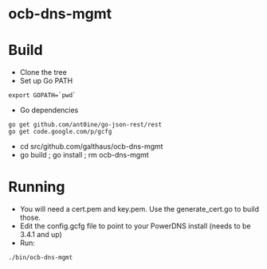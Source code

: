 # ocb-dns-mgmt


# Build

* Clone the tree
* Set up Go PATH
```
export GOPATH=`pwd`
```
* Go dependencies
```
go get github.com/ant0ine/go-json-rest/rest
go get code.google.com/p/gcfg
```
* cd src/github.com/galthaus/ocb-dns-mgmt
* go build ; go install ; rm ocb-dns-mgmt

# Running

* You will need a cert.pem and key.pem.  Use the generate_cert.go to build those.
* Edit the config.gcfg file to point to your PowerDNS install (needs to be 3.4.1 and up)
* Run:
```
./bin/ocb-dns-mgmt
```

